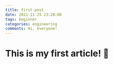 ```yaml
---
title: first-post
date: 2021-11-25 23:28:08
tags: beginner
categories: engineering
comments: Hi, everyone!
---
```


# This is my first article! 🎉